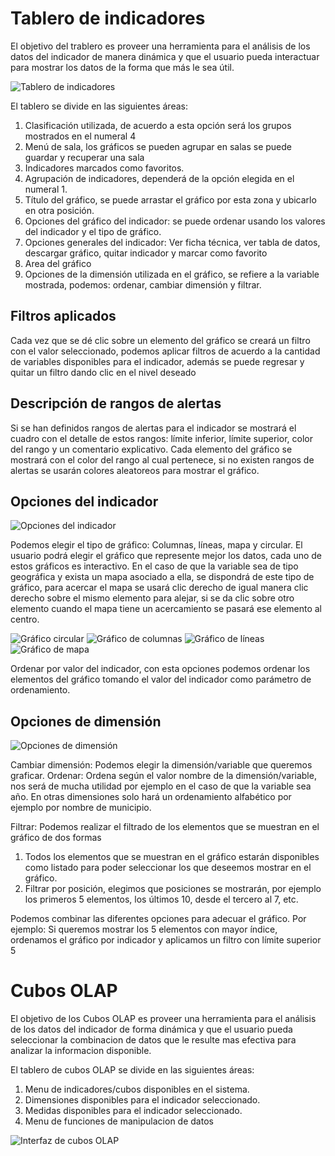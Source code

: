 # Tablero de indicadores
El objetivo del trablero es proveer una herramienta para el análisis de los datos del indicador de manera dinámica y que el usuario pueda interactuar para mostrar los datos de la forma que más le sea útil.

![Tablero de indicadores](images/tablero.png)

El tablero se divide en las siguientes áreas:

1. Clasificación utilizada, de acuerdo a esta opción será los grupos mostrados en el numeral 4
2. Menú de sala, los gráficos se pueden agrupar en salas se puede guardar y recuperar una sala
3. Indicadores marcados como favoritos.
4. Agrupación de indicadores, dependerá de la opción elegida en el numeral 1.
5. Título del gráfico, se puede arrastar el gráfico por esta zona y ubicarlo en otra posición.
6. Opciones del gráfico del indicador: se puede ordenar usando los valores del indicador y el tipo de gráfico.
7. Opciones generales del indicador: Ver ficha técnica, ver tabla de datos, descargar gráfico, quitar indicador y marcar como favorito
8. Area del gráfico
9. Opciones de la dimensión utilizada en el gráfico, se refiere a la variable mostrada, podemos: ordenar, cambiar dimensión y filtrar.


## Filtros aplicados
Cada vez que se dé clic sobre un elemento del gráfico se creará un filtro con el valor seleccionado, podemos aplicar filtros de acuerdo a la cantidad de variables disponibles para el indicador, además se puede regresar y quitar un filtro dando clic en el nivel deseado

## Descripción de rangos de alertas
Si se han definidos rangos de alertas para el indicador se mostrará el cuadro con el detalle de estos rangos: límite inferior, límite superior, color del rango y un comentario explicativo.
Cada elemento del gráfico se mostrará con el color del rango al cual pertenece, si no existen rangos de alertas se usarán colores aleatoreos para mostrar el gráfico.

## Opciones del indicador

![Opciones del indicador](images/opciones_indicador.png)

Podemos elegir el tipo de gráfico: Columnas, líneas, mapa y circular. El usuario podrá elegir el gráfico que represente mejor los datos, cada uno de estos gráficos es interactivo.
En el caso de que la variable sea de tipo geográfica y exista un mapa asociado a ella, se dispondrá de este tipo
de gráfico, para acercar el mapa se usará clic derecho de igual manera clic derecho sobre el mismo elemento
para alejar, si se da clic sobre otro elemento cuando el mapa tiene un acercamiento se pasará ese elemento al centro.

![Gráfico circular](images/region_pastel.png)
![Gráfico de columnas](images/region_columnas.png)
![Gráfico de líneas](images/region_lineas.png)
![Gráfico de mapa](images/grafico_mapa.png)

Ordenar por valor del indicador, con esta opciones podemos ordenar los elementos del gráfico tomando el valor del indicador como parámetro de ordenamiento.

## Opciones de dimensión
![Opciones de dimensión](images/opciones_dimension.png)

Cambiar dimensión: Podemos elegir la dimensión/variable que queremos graficar.
Ordenar: Ordena según el valor nombre de la dimensión/variable, nos será de mucha utilidad por ejemplo en el caso de que la variable sea año. En otras dimensiones solo hará un ordenamiento alfabético por ejemplo por nombre de municipio.

Filtrar: Podemos realizar el filtrado de los elementos que se muestran en el gráfico de dos formas

1. Todos los elementos que se muestran en el gráfico estarán disponibles como listado para poder seleccionar los que deseemos mostrar en el gráfico.
2. Filtrar por posición, elegimos que posiciones se mostrarán, por ejemplo los primeros 5 elementos, los últimos 10, desde el tercero al 7, etc.

Podemos combinar las diferentes opciones para adecuar el gráfico. Por ejemplo: Si queremos mostrar los 5 elementos con mayor índice, ordenamos el gráfico por indicador y aplicamos un filtro con límite superior 5


# Cubos OLAP

El objetivo de los Cubos OLAP es proveer una herramienta para el análisis de los datos del indicador de forma dinámica y que el usuario pueda seleccionar la combinacion de datos que le resulte mas efectiva para analizar la informacion disponible.

El tablero de cubos OLAP se divide en las siguientes áreas:

1. Menu de indicadores/cubos disponibles en el sistema.
2. Dimensiones disponibles para el indicador seleccionado.
3. Medidas disponibles para el indicador seleccionado.
4. Menu de funciones de manipulacion de datos 

![Interfaz de cubos OLAP](images/cubos_olap.png)

